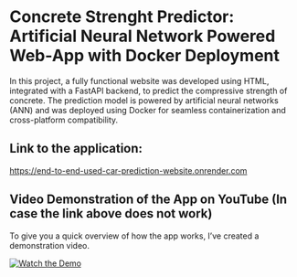 # Concrete Strenght Predictor: Artificial Neural Network Powered Web-App with Docker Deployment

In this project, a fully functional website was developed using HTML, integrated with a FastAPI backend, to predict the compressive strength of concrete. The prediction model is powered by artificial neural networks (ANN) and was deployed using Docker for seamless containerization and cross-platform compatibility.

## Link to the application:

https://end-to-end-used-car-prediction-website.onrender.com

## Video Demonstration of the App on YouTube (In case the link above does not work)

To give you a quick overview of how the app works, I’ve created a demonstration video. 

[![Watch the Demo](https://img.youtube.com/vi/rNWj6oO8w_I/0.jpg)](https://youtube.com/shorts/rNWj6oO8w_I?si=R_ET-zTJvY3SbOwn)


